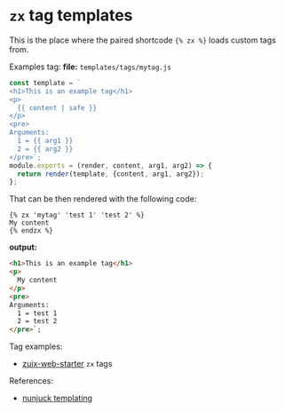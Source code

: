 # `zx` tag templates

This is the place where the paired shortcode `{% zx %}` loads custom tags from.

Examples tag:
**file:** `templates/tags/mytag.js`
```js
const template = `
<h1>This is an example tag</h1>
<p>
  {{ content | safe }}
</p>
<pre>
Arguments:
  1 = {{ arg1 }}
  2 = {{ arg2 }}
</pre>`;
module.exports = (render, content, arg1, arg2) => {
  return render(template, {content, arg1, arg2});
};
```

That can be then rendered with the following code:
```liquid
{% zx 'mytag' 'test 1' 'test 2' %}
My content
{% endzx %}
```
**output:**
```html
<h1>This is an example tag</h1>
<p>
  My content
</p>
<pre>
Arguments:
  1 = test 1
  2 = test 2
</pre>`;
```

Tag examples:
- [zuix-web-starter](https://github.com/zuixjs/zuix-web-starter/tree/master/templates/tags) `zx` tags

References:
- [nunjuck templating](https://mozilla.github.io/nunjucks/templating.html)
